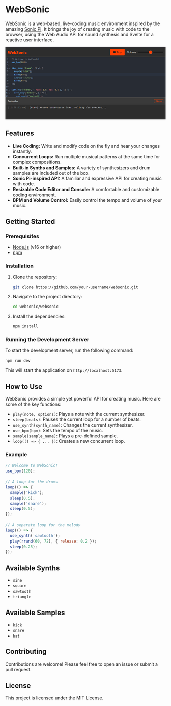 # WebSonic

WebSonic is a web-based, live-coding music environment inspired by the amazing [Sonic Pi](https://sonic-pi.net/). It brings the joy of creating music with code to the browser, using the Web Audio API for sound synthesis and Svelte for a reactive user interface.

![WebSonic Screenshot](./screenshot/websonic-mvp1.png)

## Features

- **Live Coding:** Write and modify code on the fly and hear your changes instantly.
- **Concurrent Loops:** Run multiple musical patterns at the same time for complex compositions.
- **Built-in Synths and Samples:** A variety of synthesizers and drum samples are included out of the box.
- **Sonic Pi-inspired API:** A familiar and expressive API for creating music with code.
- **Resizable Code Editor and Console:** A comfortable and customizable coding environment.
- **BPM and Volume Control:** Easily control the tempo and volume of your music.

## Getting Started

### Prerequisites

- [Node.js](https://nodejs.org/) (v16 or higher)
- [npm](https://www.npmjs.com/)

### Installation

1.  Clone the repository:
    ```bash
    git clone https://github.com/your-username/websonic.git
    ```
2.  Navigate to the project directory:
    ```bash
    cd websonic/websonic
    ```
3.  Install the dependencies:
    ```bash
    npm install
    ```

### Running the Development Server

To start the development server, run the following command:

```bash
npm run dev
```

This will start the application on `http://localhost:5173`.

## How to Use

WebSonic provides a simple yet powerful API for creating music. Here are some of the key functions:

- `play(note, options)`: Plays a note with the current synthesizer.
- `sleep(beats)`: Pauses the current loop for a number of beats.
- `use_synth(synth_name)`: Changes the current synthesizer.
- `use_bpm(bpm)`: Sets the tempo of the music.
- `sample(sample_name)`: Plays a pre-defined sample.
- `loop(() => { ... })`: Creates a new concurrent loop.

### Example

```javascript
// Welcome to WebSonic!
use_bpm(120);

// A loop for the drums
loop(() => {
  sample('kick');
  sleep(0.5);
  sample('snare');
  sleep(0.5);
});

// A separate loop for the melody
loop(() => {
  use_synth('sawtooth');
  play(rrand(60, 72), { release: 0.2 });
  sleep(0.25);
});
```

## Available Synths

- `sine`
- `square`
- `sawtooth`
- `triangle`

## Available Samples

- `kick`
- `snare`
- `hat`

## Contributing

Contributions are welcome! Please feel free to open an issue or submit a pull request.

## License

This project is licensed under the MIT License.